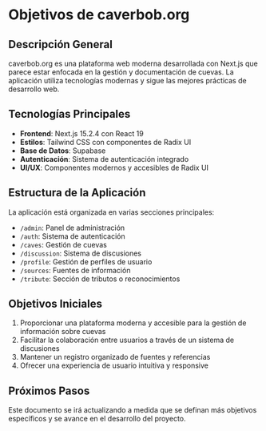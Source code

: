 # Objetivos de caverbob.org

## Descripción General

caverbob.org es una plataforma web moderna desarrollada con Next.js que parece estar enfocada en la gestión y documentación de cuevas. La aplicación utiliza tecnologías modernas y sigue las mejores prácticas de desarrollo web.

## Tecnologías Principales

- **Frontend**: Next.js 15.2.4 con React 19
- **Estilos**: Tailwind CSS con componentes de Radix UI
- **Base de Datos**: Supabase
- **Autenticación**: Sistema de autenticación integrado
- **UI/UX**: Componentes modernos y accesibles de Radix UI

## Estructura de la Aplicación

La aplicación está organizada en varias secciones principales:

- `/admin`: Panel de administración
- `/auth`: Sistema de autenticación
- `/caves`: Gestión de cuevas
- `/discussion`: Sistema de discusiones
- `/profile`: Gestión de perfiles de usuario
- `/sources`: Fuentes de información
- `/tribute`: Sección de tributos o reconocimientos

## Objetivos Iniciales

1. Proporcionar una plataforma moderna y accesible para la gestión de información sobre cuevas
2. Facilitar la colaboración entre usuarios a través de un sistema de discusiones
3. Mantener un registro organizado de fuentes y referencias
4. Ofrecer una experiencia de usuario intuitiva y responsive

## Próximos Pasos

Este documento se irá actualizando a medida que se definan más objetivos específicos y se avance en el desarrollo del proyecto.

